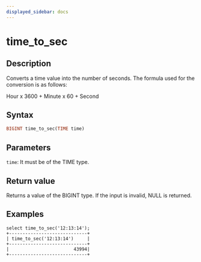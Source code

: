 ```yaml
---
displayed_sidebar: docs
---
```


# time_to_sec

## Description

Converts a time value into the number of seconds. The formula used for the conversion is as follows:

Hour x 3600 + Minute x 60 + Second

## Syntax

```Haskell
BIGINT time_to_sec(TIME time)
```

## Parameters

`time`: It must be of the TIME type.

## Return value

Returns a value of the BIGINT type. If the input is invalid, NULL is returned.

## Examples

```plain text
select time_to_sec('12:13:14');
+-----------------------------+
| time_to_sec('12:13:14')     |
+-----------------------------+
|                        43994|
+-----------------------------+
```

